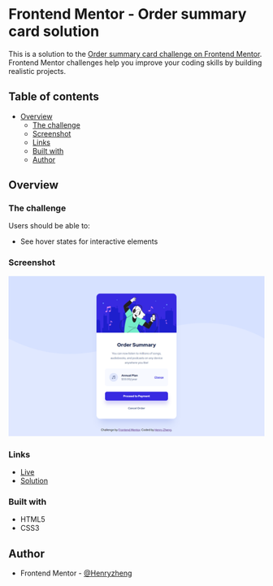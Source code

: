 # Frontend Mentor - Order summary card solution

This is a solution to the [Order summary card challenge on Frontend Mentor](https://www.frontendmentor.io/challenges/order-summary-component-QlPmajDUj). Frontend Mentor challenges help you improve your coding skills by building realistic projects.

## Table of contents

- [Overview](#overview)
  - [The challenge](#the-challenge)
  - [Screenshot](#screenshot)
  - [Links](#links)
  - [Built with](#built-with)
  - [Author](#author)

## Overview

### The challenge

Users should be able to:

- See hover states for interactive elements

### Screenshot

![](./screenshot.png)

### Links

- [Live](https://lonelybuddy.github.io/order-summary-component/)
- [Solution](https://www.frontendmentor.io/solutions/htmlandcss-e35wy2cFr)

### Built with

- HTML5
- CSS3

## Author

- Frontend Mentor - [@Henryzheng](https://www.frontendmentor.io/profile/LonelyBuddy)
